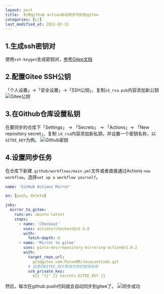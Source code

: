 ```yaml
---
layout: post
title:  利用github action自动同步代码到gitee
categories: [ci]
last_modified_at: 2022-02-21
---
```


## 1.生成ssh密钥对
使用`ssh-keygen`生成密钥对，[参考Gitee文档](https://gitee.com/help/articles/4181#article-header0)

## 2.配置Gitee SSH公钥
「个人设置」->「安全设置」->「SSH公钥」，复制`id_rsa.pub`内容添加新公钥
![Gitee公钥](https://cdn.jsdelivr.net/gh/PasseRR/passerr.github.io/asserts/2021/12-06/public-key.png)

## 3.在Github仓库设置私钥
在要同步的仓库下「Settings」 -> 「Secrets」 -> 「Actions」-> 「New repository secret」，复制
`id_rsa`内容添加新私钥，并设置一个密钥名称，以`GITEE_KEY`为例。
![Github密钥](https://cdn.jsdelivr.net/gh/PasseRR/passerr.github.io/asserts/2021/12-06/private-key.png)

## 4.设置同步任务
在仓库下新建`.github/workflows/main.yml`文件或者直接通过Actions `new workflow`，选择`set up a workflow yourself`。

```yaml
name: 'GitHub Actions Mirror'

on: [push, delete]

jobs:
  mirror_to_gitee:
    runs-on: ubuntu-latest
    steps:
      - name: 'Checkout'
        uses: actions/checkout@v2.4.0
        with:
          fetch-depth: 0
      - name: 'Mirror to gitee'
        uses: pixta-dev/repository-mirroring-action@v1.0.2
        with:
          target_repo_url:
            git@gitee.com:PasseRR/JavaLeetCode.git
          # 这里的GITEE_KEY修改为你的密钥名称
          ssh_private_key:
            ${{ "{{" }} secrets.GITEE_KEY }}
```

然后，每次在github push代码就会自动同步到gitee了。
![同步成功](https://cdn.jsdelivr.net/gh/PasseRR/passerr.github.io/asserts/2021/12-06/sync.png)